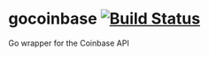 # gocoinbase [![Build Status](https://travis-ci.org/zachlatta/gocoinbase.png?branch=master)](https://travis-ci.org/zachlatta/gocoinbase)

Go wrapper for the Coinbase API

